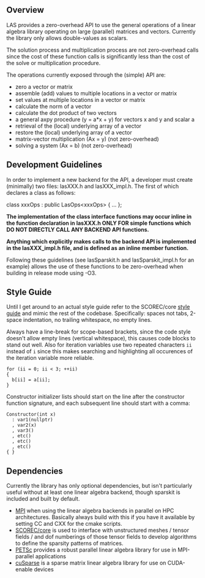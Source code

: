 ## Overview

LAS provides a zero-overhead API to use the general operations of a linear algebra library operating on large (parallel) matrices and vectors. Currently the library only allows double-values as scalars.

The solution process and multiplication process are not zero-overhead calls since the cost of these function calls is significantly less than the cost of the solve or multiplication procedure.

The operations currently exposed through the (simple) API are:
 - zero a vector or matrix
 - assemble (add) values to multiple locations in a vector or matrix
 - set values at multiple locations in a vector or matrix
 - calculate the norm of a vector
 - calculate the dot product of two vectors
 - a general axpy procedure (y = a*x + y) for vectors x and y and scalar a
 - retrieval of the (local) underlying array of a vector
 - restore the (local) underlying array of a vector
 - matrix-vector multiplication (Ax = y) (not zero-overhead)
 - solving a system (Ax = b) (not zero-overhead)

## Development Guidelines

In order to implement a new backend for the API, a developer must create (minimally) two files:
lasXXX.h and lasXXX_impl.h. The first of which declares a class as follows:

class xxxOps : public LasOps\<xxxOps\>
{ ... };

**The implementation of the class interface functions may occur inline in the function declaration in lasXXX.h ONLY FOR simple functions which DO NOT DIRECTLY CALL ANY BACKEND API functions.**

**Anything which explicitly makes calls to the backend API is implemented in the lasXXX_impl.h file, and is defined as an inline member function.**

Following these guidelines (see lasSparskit.h and lasSparskit_impl.h for an example) allows the use of these functions to be zero-overhead when building in release mode using -O3.

## Style Guide

Until I get around to an actual style guide refer to the SCOREC/core [style guide](https://github.com/SCOREC/core/blob/develop/STYLE.md) and mimic the rest of the codebase. Specifically: spaces not tabs, 2-space indentation, no trailing whitespace, no empty lines.

Always have a line-break for scope-based brackets, since the code style doesn't allow empty lines (vertical whitespace), this causes code blocks to stand out well. Also for iteration variables use two repeated characters ```ii``` instead of ```i``` since this makes searching and highlighting all occurences of the iteration variable more reliable.

```
for (ii = 0; ii < 3; ++ii)
{
  b[ii] = a[ii];
}
```

Constructor initializer lists should start on the line after the constructor function signature, and each subsequent line should start with a comma:

```
Constructor(int x)
  : var1(nullptr)
  , var2(x)
  , var3()
  , etc()
  , etc()
  , etc()
{ }
```

## Dependencies
Currently the library has only optional dependencies, but isn't particularly useful without at least one linear algebra backend, though sparskit is included and built by default.
 * [MPI](https://www.open-mpi.org/) when using the linear algebra backends in parallel on HPC architectures. Basically always build with this if you have it available by setting CC and CXX for the cmake scripts.
 * [SCOREC/core](https://github.com/SCOREC/core) is used to interface with unstructured meshes / tensor fields / and dof numberings of those tensor fields to develop algorithms to define the sparsity patterns of matrices.
 * [PETSc](https://www.mcs.anl.gov/petsc/) provides a robust parallel linear algebra library for use in MPI-parallel applications
 * [cuSparse](http://docs.nvidia.com/cuda/cusparse/index.html) is a sparse matrix linear algebra library for use on CUDA-enable devices
